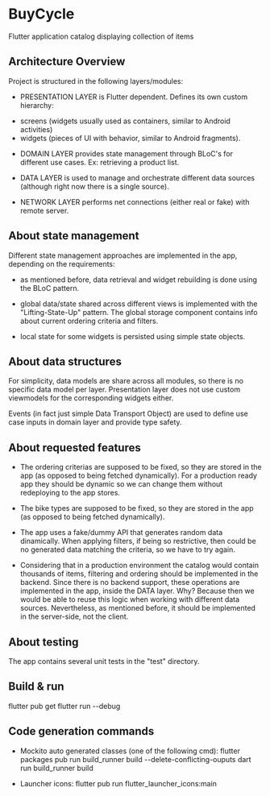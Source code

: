 # BuyCycle

Flutter application catalog displaying collection of items



## Architecture Overview

Project is structured in the following layers/modules:

- PRESENTATION LAYER is Flutter dependent. Defines its own custom hierarchy:

* screens (widgets usually used as containers, similar to Android activities)
* widgets (pieces of UI with behavior, similar to Android fragments).

- DOMAIN LAYER provides state management through BLoC's for different use cases.
Ex: retrieving a product list.

- DATA LAYER is used to manage and orchestrate different data sources (although right now there is a
single source).

- NETWORK LAYER performs net connections (either real or fake) with remote server.



## About state management

Different state management approaches are implemented in the app, depending on the requirements:

- as mentioned before, data retrieval and widget rebuilding is done using the BLoC pattern.

- global data/state shared across different views is implemented with the "Lifting-State-Up" pattern.
The global storage component contains info about current ordering criteria and filters.

- local state for some widgets is persisted using simple state objects.



## About data structures

For simplicity, data models are share across all modules, so there is no specific data model per layer.
Presentation layer does not
use custom viewmodels for the corresponding widgets either.

Events (in fact just simple Data Transport Object) are used to define use case inputs in domain
layer and provide type safety.



## About requested features

- The ordering criterias are supposed to be fixed, so they are stored in the app (as opposed to
being fetched dynamically). For a production ready app they should be dynamic so we can change them
without redeploying to the app stores.

- The bike types are supposed to be fixed, so they are stored in the app (as opposed to
being fetched dynamically).

- The app uses a fake/dummy API that generates random data dinamically. When applying filters, if
being so restrictive, then could be no generated data matching the criteria, so we have to try again.

- Considering that in a production environment the catalog would contain thousands of items, filtering
and ordering should be implemented in the backend. Since there is no backend support, these operations
are implemented in the app, inside the DATA layer. Why? Because then we would be able to reuse this logic
when working with different data sources. Nevertheless, as mentioned before, it should be implemented
in the server-side, not the client.



## About testing

The app contains several unit tests in the "test" directory.



## Build & run

flutter pub get
flutter run --debug



## Code generation commands

- Mockito auto generated classes (one of the following cmd):
flutter packages pub run build_runner build --delete-conflicting-ouputs
dart run build_runner build

- Launcher icons:
flutter pub run flutter_launcher_icons:main